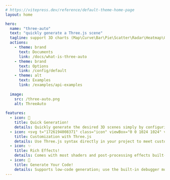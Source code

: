 ```yaml
---
# https://vitepress.dev/reference/default-theme-home-page
layout: home

hero:
  name: "three-auto"
  text: "quickly generate a Three.js scene"
  tagline: support 3D charts (Map\Curve\Bar\Pie\Scatter\Radar\Heatmap\Graph)
  actions:
    - theme: brand
      text: Documents
      link: /docs/what-is-three-auto
    - theme: brand
      text: Options
      link: /config/default
    - theme: alt
      text: Examples
      link: /examples/api-examples
  
  image:
    src: /three-auto.png
    alt: ThreeAuto
    
features:
  - icon: 🚀
    title: Quick Generation!
    details: Quickly generate the desired 3D scenes simply by configuring the options.
  - icon: <svg t="1726194008371" class="icon" viewBox="0 0 1024 1024" version="1.1" xmlns="http://www.w3.org/2000/svg" p-id="6873" width="40" height="40"><path d="M3.991444 0.399142v-0.399142h1.59657a1125116.117142 1125116.117142 0 0 0 1014.22101 287.382576v0.798285c-252.788899 245.073475-505.446081 490.278667-757.971546 735.619568h-0.798285A1435916.271635 1435916.271635 0 0 0 3.991444 0.399142z" fill="#020202" opacity=".993" p-id="6874"></path><path d="M20.755428 17.163126a36634.50745 36634.50745 0 0 1 229.107776 64.860651A50186.23082 50186.23082 0 0 1 78.830657 247.867472a73052.647353 73052.647353 0 0 1-58.075229-230.704346zM269.820327 87.4122c76.355555 21.617157 152.723882 43.237507 229.107777 64.860651C441.918585 207.686997 384.906272 263.101543 327.895556 318.515689a20955.856452 20955.856452 0 0 1-58.075229-231.103489zM257.846053 90.206198c0.246271 0.044305 0.445842 0.177219 0.598714 0.399142a72984.429515 72984.429515 0 0 1 57.676087 230.704346 24972.856179 24972.856179 0 0 1-229.107777-64.860651 101353.553824 101353.553824 0 0 0 170.832976-166.242837zM518.885227 158.060417a51640.134399 51640.134399 0 0 1 229.107776 64.860651A50112.357931 50112.357931 0 0 1 576.960456 388.764763a1117.113551 1117.113551 0 0 1-5.587995-20.356266 40611.283196 40611.283196 0 0 1-52.487234-210.34808zM506.910953 160.854414c0.247468 0.044305 0.44704 0.177219 0.598714 0.399143 19.354418 76.882423 38.577119 153.783606 57.676086 230.704346a75302.840553 75302.840553 0 0 1-229.506919-64.860651 33708.599181 33708.599181 0 0 0 171.232119-166.242838zM767.550984 228.309491c76.359945 21.683415 152.727874 43.370022 229.107776 65.060223-56.813939 55.481601-113.755603 110.829889-170.832976 166.043266-19.613861-76.990591-39.040125-154.025087-58.2748-231.103489zM755.975853 231.103489a36439.931086 36439.931086 0 0 1 58.2748 230.704346c-0.131717 0.267425-0.267425 0.530859-0.399143 0.798285-73.937151-21.078714-147.910224-42.033693-221.923211-62.864939a34.173381 34.173381 0 0 1-6.785422-2.394855 101202.801307 101202.801307 0 0 0 170.832976-166.242837zM83.420795 267.824596a60307.073222 60307.073222 0 0 1 229.506919 65.060222 99354.72179 99354.72179 0 0 0-171.032547 166.043266c-19.553989-77.018531-39.045314-154.053027-58.474372-231.103488zM332.884837 338.472812c76.34398 21.614762 152.711908 43.235112 229.107776 64.860651a101796.814307 101796.814307 0 0 1-171.232118 166.242838 48810.279765 48810.279765 0 0 1-57.875658-231.103489zM320.910563 341.26681c19.850951 76.874839 39.275619 153.909335 58.2748 231.103488a25042.840622 25042.840622 0 0 1-229.107776-64.860651 101198.645036 101198.645036 0 0 0 170.832976-166.242837zM581.949737 409.121029c76.423808 21.497813 152.791737 43.119361 229.107776 64.860651a101550.712641 101550.712641 0 0 0-171.232118 165.843695c-19.542015-76.842908-38.836562-153.745687-57.875658-230.704346zM569.975463 411.915026c19.849355 76.874839 39.275619 153.909335 58.2748 231.103489a36267.824047 36267.824047 0 0 1-229.107776-65.060222c56.829905-55.50076 113.77556-110.849846 170.832976-166.043267zM146.485305 518.885208a73425.038893 73425.038893 0 0 1 229.107776 65.060222c-56.812342 55.480803-113.756401 110.829889-170.832976 166.043266a145476.174731 145476.174731 0 0 0-58.2748-231.103488zM395.550205 589.134282c76.45574 21.869016 152.959376 43.62228 229.506918 65.259793a33180.984728 33180.984728 0 0 1-171.232118 165.843695c-19.490127-77.030505-38.916391-154.065001-58.2748-231.103488zM383.975073 592.327422c19.725621 76.906771 39.151885 153.941267 58.2748 231.103488a148137.721763 148137.721763 0 0 1-228.708634-64.461508 1.434917 1.434917 0 0 1-0.399142-0.598714 50005.73221 50005.73221 0 0 0 170.832976-166.043266zM209.549815 770.344962c0.093798-0.239485 0.29337-0.371202 0.598714-0.399142a60451.36522 60451.36522 0 0 0 228.908205 64.86065 101193.399506 101193.399506 0 0 1-171.232119 166.242838c-19.31171-76.982608-38.736776-153.881395-58.2748-230.704346z" fill="#FEFEFE" p-id="6875"></path></svg>
    title: Customization with Three.js
    details: Use Three.js syntax directly in your project to meet customized requirements.
  - icon: ✨
    title: Rich Effects!
    details: Comes with most shaders and post-processing effects built-in, so you don't have to worry about those complex mathematical calculations.
  - icon: 🎁
    title: Generate Your Code!
    details: Supports low-code generation; use the built-in debugger mode to generate low-code that can be quickly integrated into your project.
---
```

